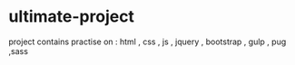 # ultimate-project
project contains practise on : html , css , js , jquery , bootstrap , gulp , pug ,sass
